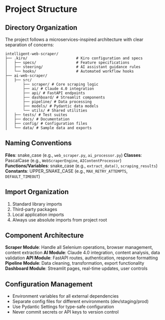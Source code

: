 # Project Structure

## Directory Organization

The project follows a microservices-inspired architecture with clear separation of concerns:

```
intelligent-web-scraper/
├── .kiro/                      # Kiro configuration and specs
│   ├── specs/                  # Feature specifications
│   ├── steering/               # AI assistant guidance rules
│   └── hooks/                  # Automated workflow hooks
├── ai-web-scraper/
│   ├── src/
│       ├── scraper/ # Core scraping logic
│       ├── ai/ # Claude 4.0 integration
│       ├── api/ # FastAPI endpoints
│       ├── dashboard/ # Streamlit components
│       ├── pipeline/ # Data processing
│       ├── models/ # Pydantic data models
│       └── utils/ # Shared utilities
│   ├── tests/ # Test suites
│   ├── docs/ # Documentation
│   ├── config/ # Configuration files
│   └── data/ # Sample data and exports
```


## Naming Conventions
**Files**: snake_case (e.g., `web_scraper.py`, `ai_processor.py`)
**Classes**: PascalCase (e.g., `WebScraperEngine`, `AIContentProcessor`)  
**Functions/Variables**: snake_case (e.g., `extract_data()`, `scraping_results`)
**Constants**: UPPER_SNAKE_CASE (e.g., `MAX_RETRY_ATTEMPTS`, `DEFAULT_TIMEOUT`)

## Import Organization
1. Standard library imports
2. Third-party packages  
3. Local application imports
4. Always use absolute imports from project root

## Component Architecture
**Scraper Module**: Handle all Selenium operations, browser management, content extraction
**AI Module**: Claude 4.0 integration, content analysis, data validation
**API Module**: FastAPI routes, authentication, response formatting
**Pipeline Module**: Data cleaning, transformation, export functionality
**Dashboard Module**: Streamlit pages, real-time updates, user controls

## Configuration Management
- Environment variables for all external dependencies
- Separate config files for different environments (dev/staging/prod)
- Use Pydantic Settings for type-safe configuration
- Never commit secrets or API keys to version control
